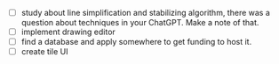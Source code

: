- [ ] study about line simplification and stabilizing algorithm, there was a question about techniques in your ChatGPT. Make a note of that.
- [ ] implement drawing editor
- [ ] find a database and apply somewhere to get funding to host it.
- [ ] create tile UI